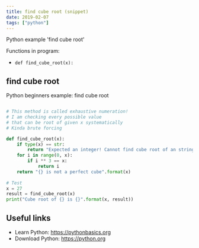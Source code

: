 ```yaml
---
title: find cube root (snippet)
date: 2019-02-07
tags: ["python"]
---
```

Python example 'find cube root'

Functions in program: 
* `def find_cube_root(x):`

## find cube root

Python beginners example: find cube root

```python

# This method is called exhaustive numeration!
# I am checking every possible value
# that can be root of given x systematically
# Kinda brute forcing

def find_cube_root(x):
    if type(x) == str:
        return "Expected an integer! Cannot find cube root of an string!"
    for i in range(0, x):
        if i ** 3 == x:
            return i 
    return "{} is not a perfect cube".format(x)
    
# Test 
x = 27
result = find_cube_root(x)
print("Cube root of {} is {}".format(x, result))


```

## Useful links

- Learn Python: https://pythonbasics.org
- Download Python: https://python.org
